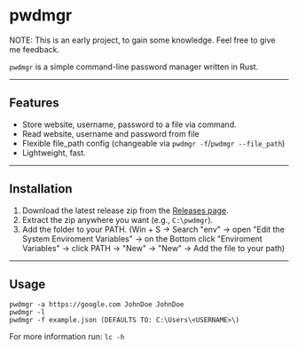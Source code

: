 # pwdmgr
NOTE: This is an early project, to gain some knowledge. Feel free to give me feedback.

`pwdmgr` is a simple command-line password manager written in Rust.

---

## Features
- Store website, username, password to a file via command.
- Read website, username and password from file
- Flexible file_path config (changeable via `pwdmgr -f`/`pwdmgr --file_path`)
- Lightweight, fast.

---

## Installation
1. Download the latest release zip from the [Releases page](https://github.com/tankz3508/pwdmgr/releases).
2. Extract the zip anywhere you want (e.g., `C:\pwdmgr`).
3. Add the folder to your PATH. (Win + S -> Search "env" -> open "Edit the System Enviroment Variables" -> on the Bottom click "Enviroment Variables" -> click PATH -> "New" -> "New" -> Add the file to your path)

---

## Usage
```
pwdmgr -a https://google.com JohnDoe JohnDoe
pwdmgr -l
pwdmgr -f example.json (DEFAULTS TO: C:\Users\<USERNAME>\)
```
For more information run: `lc -h`
